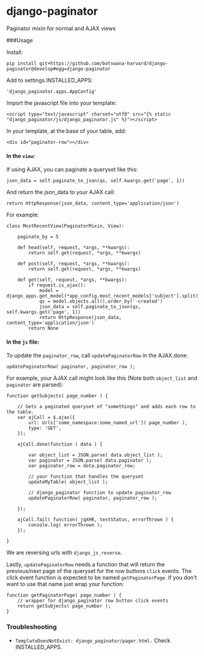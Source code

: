 # django-paginator
Paginator mixin for normal and AJAX views


###Usage

Install:

    pip install git+https://github.com/botswana-harvard/django-paginator@develop#egg=django-paginator

Add to settings.INSTALLED_APPS:

    'django_paginator.apps.AppConfig'

Import the javascript file into your template:

    <script type="text/javascript" charset="utf8" src="{% static "django_paginator/js/django_paginator.js" %}"></script>

In your template, at the base of your table, add:

    <div id="paginator-row"></div>

#### In the `view`:

If using AJAX, you can paginate a queryset like this:

    json_data = self.paginate_to_json(qs, self.kwargs.get('page', 1))

And return the json_data to your AJAX call:

    return HttpResponse(json_data, content_type='application/json')
    
For example:

    class MostRecentView(PaginatorMixin, View):
    
        paginate_by = 5
    
        def head(self, request, *args, **kwargs):
            return self.get(request, *args, **kwargs)
    
        def post(self, request, *args, **kwargs):
            return self.get(request, *args, **kwargs)
    
        def get(self, request, *args, **kwargs):
            if request.is_ajax():
                model = django_apps.get_model(*app_config.most_recent_models['subject'].split('.'))
                qs = model.objects.all().order_by('-created')
                json_data = self.paginate_to_json(qs, self.kwargs.get('page', 1))
                return HttpResponse(json_data, content_type='application/json')
            return None
    
#### In the `js` file:

To update the `paginator_row`, call `updatePaginatorRow` in the AJAX.done:

    updatePaginatorRow( paginator, paginator_row );
 
For example, your AJAX call might look like this (Note both `object_list` and `paginator` are parsed):

    function getSubjects( page_number ) {
    
        // Gets a paginated queryset of "somethings" and adds each row to the table.
        var ajCall = $.ajax({
            url: Urls['some_namespace:some_named_url']( page_number ),
            type: 'GET',
        });
    
        ajCall.done(function ( data ) {

            var object_list = JSON.parse( data.object_list );
            var paginator = JSON.parse( data.paginator );
            var paginator_row = data.paginator_row;
    
            // your function that handles the queryset
            updateMyTable( object_list );
    
            // django_paginator function to update paginator_row
            updatePaginatorRow( paginator, paginator_row );
    
        });
    
        ajCall.fail( function( jqXHR, textStatus, errorThrown ) {
            console.log( errorThrown );
        });
        
    }

We are reversing urls with `django_js_reverse`.

Lastly, `updatePaginatorRow` needs a function that will return the previous/next page of the queryset for the row buttons `click` events. The click event function is expected to be named `getPaginatorPage`. If you don't want to use that name just wrap your function:

    function getPaginatorPage( page_number ) {
        // wrapper for django_paginator row button click events
        return getSubjects( page_number );
    }


### Troubleshooting

* `TemplateDoesNotExist: django_paginator/pager.html.` Check INSTALLED_APPS.


